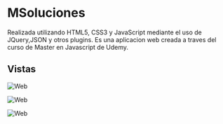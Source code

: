 # MSoluciones
Realizada utilizando HTML5, CSS3 y JavaScript mediante el uso de JQuery,JSON y otros plugins.
Es una aplicacion web creada a traves del curso de Master en Javascript de Udemy.

## Vistas

 ![Web](MSoluciones/Vistas/1era.PNG)


 ![Web](UDEMY-MasterJS/Vistas/2da.PNG)


 ![Web](UDEMY-MasterJS/Vistas/3era.PNG)
